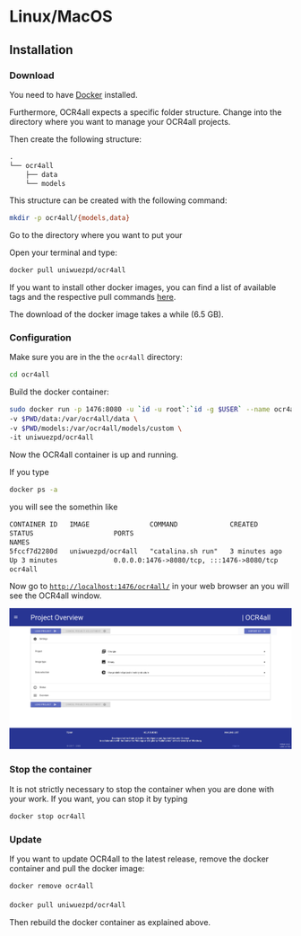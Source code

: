 # Linux/MacOS

## Installation



### Download

You need to have [Docker](https://docs.docker.com/get-docker/) installed.

Furthermore, OCR4all expects a specific folder structure. Change into the directory where you want to manage your OCR4all projects.

Then create the following structure:

```
.
└── ocr4all
    ├── data
    └── models
```

This structure can be created with the following command:

```bash
mkdir -p ocr4all/{models,data}
```

Go to the directory where you want to put your 

Open your terminal and type:

```bash
docker pull uniwuezpd/ocr4all
```

If you want to install other docker images, you can find a list of available tags and the respective pull commands [here](https://hub.docker.com/r/uniwuezpd/ocr4all/tags).

The download of the docker image takes a while (6.5 GB).

### Configuration

Make sure you are in the the `ocr4all` directory:

```bash
cd ocr4all
```

Build the docker container:

```bash
sudo docker run -p 1476:8080 -u `id -u root`:`id -g $USER` --name ocr4all \
-v $PWD/data:/var/ocr4all/data \
-v $PWD/models:/var/ocr4all/models/custom \
-it uniwuezpd/ocr4all
```

Now the OCR4all container is up and running.

If you type 

```bash
docker ps -a
```

you will see the somethin like

```
CONTAINER ID   IMAGE               COMMAND             CREATED         STATUS                    PORTS                                       NAMES
5fccf7d2280d   uniwuezpd/ocr4all   "catalina.sh run"   3 minutes ago   Up 3 minutes              0.0.0.0:1476->8080/tcp, :::1476->8080/tcp   ocr4all
```

Now go to [`http://localhost:1476/ocr4all/`](http://localhost:1476/ocr4all/) in your web browser an you will see the OCR4all window.

![OCR4all Project Overview](./img/OCR4all_Project_Overview.png)


### Stop the container

It is not strictly necessary to stop the container when you are done with your work.
If you want, you can stop it by typing

```bash
docker stop ocr4all
```

### Update

If you want to update OCR4all to the latest release, remove the docker container and pull the docker image:

```bash
docker remove ocr4all

docker pull uniwuezpd/ocr4all
```

Then rebuild the docker container as explained above.